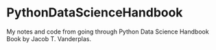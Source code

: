 # PythonDataScienceHandbook
My notes and code from going through Python Data Science Handbook Book by Jacob T. Vanderplas.
